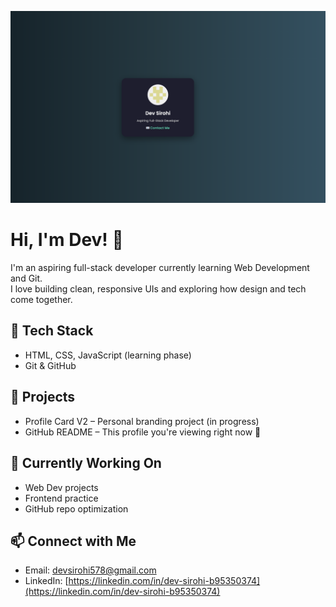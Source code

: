 ![Project Preview](Screenshot.png)

# Hi, I'm Dev! 👋

I'm an aspiring full-stack developer currently learning Web Development and Git.  
I love building clean, responsive UIs and exploring how design and tech come together.

## 🔧 Tech Stack
- HTML, CSS, JavaScript (learning phase)
- Git & GitHub

## 📌 Projects
- Profile Card V2 – Personal branding project (in progress)
- GitHub README – This profile you're viewing right now 👀

## 🧠 Currently Working On
- Web Dev projects
- Frontend practice
- GitHub repo optimization

## 📫 Connect with Me
- Email: [devsirohi578@gmail.com](mailto:devsirohi578@gmail.com)
- LinkedIn: [https://linkedin.com/in/dev-sirohi-b95350374](https://linkedin.com/in/dev-sirohi-b95350374)
